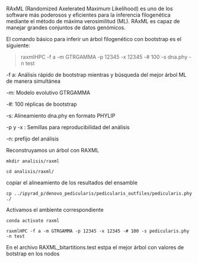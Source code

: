 RAxML (Randomized Axelerated Maximum Likelihood) es uno de los software más poderosos y eficientes para 
la inferencia filogenética mediante el método de máxima verosimilitud (ML). RAxML es capaz de manejar 
grandes conjuntos de datos genómicos.


El comando básico para inferir un árbol filogenético con bootstrap es el siguiente:

> raxmlHPC -f a -m GTRGAMMA -p 12345 -x 12345 -# 100 -s dna.phy -n test

-f a: Análisis rápido de bootstrap mientras y búsqueda del mejor árbol ML de manera simultánea

-m: Modelo evolutivo GTRGAMMA

-#: 100 réplicas de bootstrap

-s: Alineamiento dna.phy en formato PHYLIP

-p y -x : Semillas para reproducibilidad del análisis

-n:  prefijo del análisis 


Reconstruyamos un árbol con RAXML

`mkdir analisis/raxml`

`cd analisis/raxml/`

copiar el alineamiento de los resultados del ensamble

`cp ../ipyrad_p/denovo_pedicularis/pedicularis_outfiles/pedicularis.phy ./`

Activamos el ambiente correspondiente

`conda activate raxml`

`raxmlHPC -f a -m GTRGAMMA -p 12345 -x 12345 -# 100 -s pedicularis.phy -n test`

En el archivo RAXML_bitartitions.test estpa el mejor árbol con valores de botstrap en los nodos

